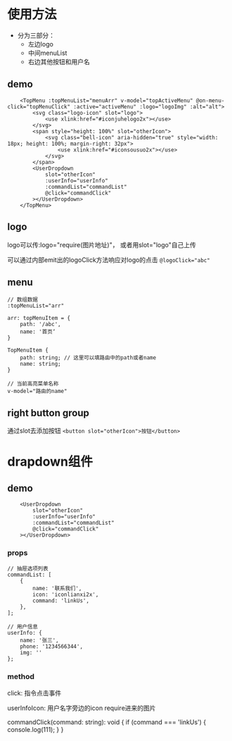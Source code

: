 # 使用方法

+ 分为三部分：
    + 左边logo
    + 中间menuList
    + 右边其他按钮和用户名

## demo
```
    <TopMenu :topMenuList="menuArr" v-model="topActiveMenu" @on-menu-click="topMenuClick" :active="activeMenu" :logo="logoImg" :alt="alt">
        <svg class="logo-icon" slot="logo">
            <use xlink:href="#iconjuhelogo2x"></use>
        </svg>
        <span style="height: 100%" slot="otherIcon">
            <svg class="bell-icon" aria-hidden="true" style="width: 18px; height: 100%; margin-right: 32px">
                <use xlink:href="#iconsousuo2x"></use>
            </svg>
        </span>
        <UserDropdown
            slot="otherIcon"
            :userInfo="userInfo"
            :commandList="commandList"
            @click="commandClick"
        ></UserDropdown>
    </TopMenu>
```
## logo
logo可以传:logo="require(图片地址)"， 或者用slot="logo"自己上传

可以通过内部emit出的logoClick方法响应对logo的点击
`@logoClick="abc"`

## menu
```
// 数组数据
:topMenuList="arr"

arr: topMenuItem = {
    path: '/abc',
    name: '首页‘
}

TopMenuItem {
    path: string; // 这里可以填路由中的path或者name
    name: string;
}

// 当前高亮菜单名称
v-model="路由的name"
```

## right button group

通过slot去添加按钮
`<button slot="otherIcon">按钮</button>`

# drapdown组件

## demo
```
    <UserDropdown
        slot="otherIcon"
        :userInfo="userInfo"
        :commandList="commandList"
        @click="commandClick"
    ></UserDropdown>
```

### props
    // 抽屉选项列表
    commandList: [
        {
            name: '联系我们',
            icon: 'iconlianxi2x',
            command: 'linkUs',
        },
    ];

    // 用户信息
    userInfo: {
        name: '张三',
        phone: '1234566344',
        img: ''
    };

### method
click: 指令点击事件

userInfoIcon: 用户名字旁边的icon require进来的图片

commandClick(command: string): void {
    if (command === 'linkUs') {
        console.log(111);
    }
}
